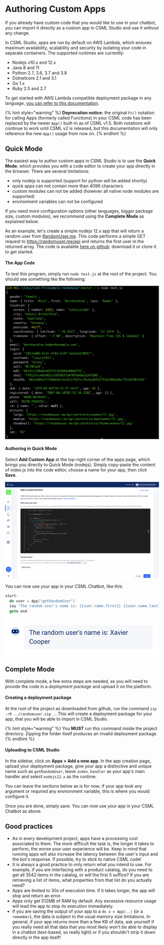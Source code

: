 # Authoring Custom Apps

If you already have custom code that you would like to use in your chatbot, you can import it directly as a custom app in CSML Studio and use it without any change.

In CSML Studio, apps are run by default on AWS Lambda, which ensures maximum availability, scalability and security by isolating your code in separate containers. The supported runtimes are currently:

* Nodejs v10.x and 12.x
* Java 8 and 11
* Python 2.7, 3.6, 3.7 and 3.8
* Dotnetcore 2.1 and 3.1
* Go 1.x
* Ruby 2.5 and 2.7

To get started with AWS Lambda compatible deployment package in any language, [you can refer to this documentation](https://docs.aws.amazon.com/lambda/latest/dg/gettingstarted-features.html#gettingstarted-features-package).

{% hint style="warning" %}
**Deprecation notice:** the original `Fn()` notation for calling Apps \(formerly called Functions\) in your CSML code has been replaced by the newer `App()` built-in as of CSML v1.5. Both notations will continue to work until CSML v2 is released, but this documentation will only reference the new `App()` usage from now on.
{% endhint %}

## Quick Mode

The easiest way to author custom apps in CSML Studio is to use the **Quick Mode**, which provides you with a code editor to create your app directly in the browser. There are several limitations:

* only nodejs is supported \(support for python will be added shortly\)
* quick apps can not contain more than 4096 characters
* custom modules can not be added \(however all native node modules are supported\)
* environment variables can not be configured

If you need more configuration options \(other languages, bigger package size, custom modules\), we recommend using the **Complete Mode** as explained below.

As an example, let's create a simple nodejs 12.x app that will return a random user from [RandomUser.me](https://randomuser.me/). This code performs a simple GET request to https://randomuser.me/api and returns the first user in the returned array. The code is available [here on github](https://github.com/frsechet/csml-function-example-node12): download it or clone it to get started.

#### The App Code

To test this program, simply run `node test.js` at the root of the project. You should see something like the following:

![](../../.gitbook/assets/image%20%2816%29.png)

#### Authoring in Quick Mode

Select **Add Custom App** at the top-right corner of the apps page, which brings you directly to Quick Mode \(nodejs\). Simply copy-paste the content of index.js into the code editor, choose a name for your app, then click **Save**.

![](../../.gitbook/assets/image%20%2833%29.png)

You can now use your app in your CSML Chatbot, like this:

```cpp
start:
  do user = App("getRandomUser")
  say "The random user's name is: {{user.name.first}} {{user.name.last}}"
  goto end 
```

![](../../.gitbook/assets/image%20%2813%29.png)

## Complete Mode

With complete mode, a few extra steps are needed, as you will need to provide the code in a _deployment package_ and upload it on the platform.

#### Creating a deployment package

At the root of the project as downloaded from github, run the command `zip -r9 ../randomuser.zip .`. This will create a deployment package for your app, that you will be able to import in CSML Studio.

{% hint style="warning" %}
You **MUST** run this command inside the project directory. Zipping the folder itself produces an invalid deployment package.
{% endhint %}

#### Uploading to CSML Studio

In the sidebar, click on **Apps &gt; Add a new app**. In the app creation page, upload your deployment package, give your app a distinctive and unique name such as `getRandomUser`, leave `index.handler` as your app's main handler and select `nodejs12.x` as the runtime.

You can leave the sections below as is for now; if your app took any argument or required any environment variable, this is where you would configure it.

Once you are done, simply save. You can now use your app in your CSML Chatbot as above.

## Good practices

* As in every development project, apps have a processing cost associated to them. The more difficult the task is, the longer it takes to perform, the worse your user experience will be. Keep in mind that running apps will also increase the latency between the user's input and the bot's response. If possible, try to stick to native CSML code!
* It is always a good practice to only return what you intend to use. For example, if you are interfacing with a product catalog, do you need to get all 3542 items in the catalog, or will the first 5 suffice? If you are retrieving a list of items, what properties from that list do you actually need?
* Apps are limited to 30s of execution time. If it takes longer, the app will stop and return an error.
* Apps only get 512MB of RAM by default. Any excessive resource usage will lead the app to stop its execution immediately.
* If you are saving the output of your app to a `do x = App(..)` \(or a `remember`\), the data is subject to the usual memory size limitations. In general, if your app returns more than a few KB of data, ask yourself if you really need all that data that you most likely won't be able to display in a chatbot \(text-based, so really light\) or if you shouldn't strip it down directly in the app itself!

